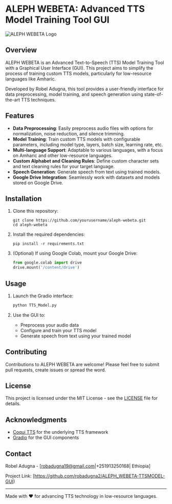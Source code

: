 # ALEPH WEBETA: Advanced TTS Model Training Tool GUI

![ALEPH WEBETA Logo](path/to/logo.png)

## Overview

ALEPH WEBETA is an Advanced Text-to-Speech (TTS) Model Training Tool with a Graphical User Interface (GUI). This project aims to simplify the process of training custom TTS models, particularly for low-resource languages like Amharic.

Developed by Robel Adugna, this tool provides a user-friendly interface for data preprocessing, model training, and speech generation using state-of-the-art TTS techniques.

## Features

- **Data Preprocessing**: Easily preprocess audio files with options for normalization, noise reduction, and silence trimming.
- **Model Training**: Train custom TTS models with configurable parameters, including model type, layers, batch size, learning rate, etc.
- **Multi-language Support**: Adaptable to various languages, with a focus on Amharic and other low-resource languages.
- **Custom Alphabet and Cleaning Rules**: Define custom character sets and text cleaning rules for your target language.
- **Speech Generation**: Generate speech from text using trained models.
- **Google Drive Integration**: Seamlessly work with datasets and models stored on Google Drive.

## Installation

1. Clone this repository:
   ```
   git clone https://github.com/yourusername/aleph-webeta.git
   cd aleph-webeta
   ```

2. Install the required dependencies:
   ```
   pip install -r requirements.txt
   ```

3. (Optional) If using Google Colab, mount your Google Drive:
   ```python
   from google.colab import drive
   drive.mount('/content/drive')
   ```

## Usage

1. Launch the Gradio interface:
   ```python
   python TTS_Model.py
   ```

2. Use the GUI to:
   - Preprocess your audio data
   - Configure and train your TTS model
   - Generate speech from text using your trained model

## Contributing

Contributions to ALEPH WEBETA are welcome! Please feel free to submit pull requests, create issues or spread the word.

## License

This project is licensed under the MIT License - see the [LICENSE](LICENSE) file for details.

## Acknowledgments

- [Coqui TTS](https://github.com/coqui-ai/TTS) for the underlying TTS framework
- [Gradio](https://www.gradio.app/) for the GUI components

## Contact

Robel Adugna - [robadugna19@gmail.com|+251913250168| Ethiopia]

Project Link: [https://github.com/robadugna2/ALEPH_WEBETA-TTSMODEL-GUI)

---

Made with ❤️ for advancing TTS technology in low-resource languages.

